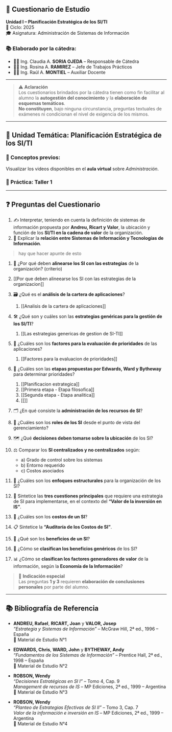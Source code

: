 ## 📝 Cuestionario de Estudio  
**Unidad I – Planificación Estratégica de los SI/TI**  
📆 Ciclo: 2025  
🎓 Asignatura: Administración de Sistemas de Información  

### 📚 Elaborado por la cátedra:
- 👩‍🏫 Ing. Claudia A. **SORIA OJEDA** – Responsable de Cátedra  
- 👩‍💼 Ing. Rosina A. **RAMIREZ** – Jefe de Trabajos Prácticos  
- 👨‍💻 Ing. Raúl A. **MONTIEL** – Auxiliar Docente  

---

> ⚠️ **Aclaración**  
Los cuestionarios brindados por la cátedra tienen como fin facilitar al alumno la **autogestión del conocimiento** y la **elaboración de esquemas temáticos**.  
**No constituyen**, bajo ninguna circunstancia, preguntas textuales de exámenes ni condicionan el nivel de exigencia de los mismos.

---

## 📌 Unidad Temática: Planificación Estratégica de los SI/TI

### 🧠 Conceptos previos:
Visualizar los videos disponibles en el **aula virtual** sobre *Administración*.

### 🧪 Práctica: Taller 1

---

## ❓ Preguntas del Cuestionario

1. ✍️ Interpretar, teniendo en cuenta la definición de sistemas de información propuesta por **Andreu, Ricart y Valor**, la ubicación y función de los **SI/TI en la cadena de valor** de la organización.
2. 📡 Explicar la **relación entre Sistemas de Información y Tecnologías de Información**.

> hay que hacer apunte de esto
1. 🤝 ¿Por qué deben **alinearse los SI con las estrategias** de la organización? (criterio)
2. [[Por que deben alineearse los SI con las estrategias de la organizacion]]
3. 🗃️ ¿Qué es el **análisis de la cartera de aplicaciones**?
	1. [[Analisis de la cartera de aplicaciones]]
4. 🛠️ ¿Qué son y cuáles son las **estrategias genéricas para la gestión de los SI/TI**?
	1. [[Las estrategias genericas de gestion de SI-TI]]
5. 🧮 ¿Cuáles son los **factores para la evaluación de prioridades** de las aplicaciones?
	1. [[Factores para la evaluacion de prioridades]]
6. 🧭 ¿Cuáles son las **etapas propuestas por Edwards, Ward y Bytheway** para determinar prioridades?
	1. [[Planificacion estrategica]]
	2. [[Primera etapa - Etapa filosofica]]
	3. [[Segunda etapa - Etapa analitica]]
	4. [[]]
7. 🗂️ ¿En qué consiste la **administración de los recursos de SI**?
8. 🎯 ¿Cuáles son los **roles de los SI** desde el punto de vista del gerenciamiento?
9. 🗺️ ¿Qué **decisiones deben tomarse sobre la ubicación** de los SI?
10. ⚖️ Comparar los **SI centralizados y no centralizados** según:
    - a) Grado de control sobre los sistemas  
    - b) Entorno requerido  
    - c) Costos asociados  
11. 🧱 ¿Cuáles son los **enfoques estructurales** para la organización de los SI?
12. 🧩 Sintetice las **tres cuestiones principales** que requiere una estrategia de SI para implementarse, en el contexto del **“Valor de la inversión en IS”**.
13. 💸 ¿Cuáles son los **costos de un SI**?

14. 📋 Sintetice la **“Auditoría de los Costos de SI”**.
15. 🎁 ¿Qué son los **beneficios de un SI**?
16. 🧾 ¿Cómo se **clasifican los beneficios genéricos** de los SI?
17. 📊 ¿Cómo se **clasifican los factores generadores de valor** de la información, según la **Economía de la Información**?

> 💬 **Indicación especial**  
Las preguntas **1 y 3** requieren **elaboración de conclusiones personales** por parte del alumno.

---

## 📚 Bibliografía de Referencia

- **ANDREU, Rafael**, **RICART, Joan** y **VALOR, Josep**  
  *“Estrategia y Sistemas de Información”* – McGraw Hill, 2ª ed., 1996 – España  
  📁 Material de Estudio N°1  

- **EDWARDS, Chris**, **WARD, John** y **BYTHEWAY, Andy**  
  *“Fundamentos de los Sistemas de Información”* – Prentice Hall, 2ª ed., 1998 – España  
  📁 Material de Estudio N°2  

- **ROBSON, Wendy**  
  *“Decisiones Estratégicas en SI I”* – Tomo 4, Cap. 9  
  *Management de recursos de IS* – MP Ediciones, 2ª ed., 1999 – Argentina  
  📁 Material de Estudio N°3  

- **ROBSON, Wendy**  
  *“Planteo de Estrategias Efectivas de SI II”* – Tomo 3, Cap. 7  
  *Valor de la información e inversión en IS* – MP Ediciones, 2ª ed., 1999 – Argentina  
  📁 Material de Estudio N°4
